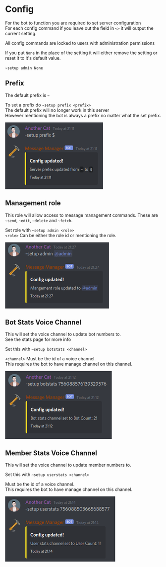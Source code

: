 # Config

For the bot to function you are required to set server configuration  
For each config command if you leave out the field in `<>` it will output the current setting.

All config commands are locked to users with administration permissions

If you put `None` in the place of the setting it will either remove the setting or reset it to it's default value.

`~setup admin None`

## Prefix

The default prefix is `~`

To set a prefix do `~setup prefix <prefix>`  
The default prefix will no longer work in this server  
However mentioning the bot is always a prefix no matter what the set prefix.

![Example of setting the prefix](../../.gitbook/assets/prefix.png)

## Management role

This role will allow access to message management commands. These are `~send`, `~edit`, `~delete` and `~fetch`.

Set role with `~setup admin <role>`  
`<role>` Can be either the role id or mentioning the role.

![Example of setting the admin role](../../.gitbook/assets/admin.png)

## Bot Stats Voice Channel

This will set the voice channel to update bot numbers to.  
See the stats page for more info

Set this with `~setup botstats <channel>`

`<channel>` Must be the id of a voice channel.  
This requires the bot to have manage channel on this channel.

![Example of setting the bot stats voice channel](../../.gitbook/assets/botstats.png)

## Member Stats Voice Channel

This will set the voice channel to update member numbers to.

Set this with `~setup userstats <channel>`

Must be the id of a voice channel.  
This requires the bot to have manage channel on this channel.

![Example of setting the user stats voice channel](../../.gitbook/assets/userstats.png)

